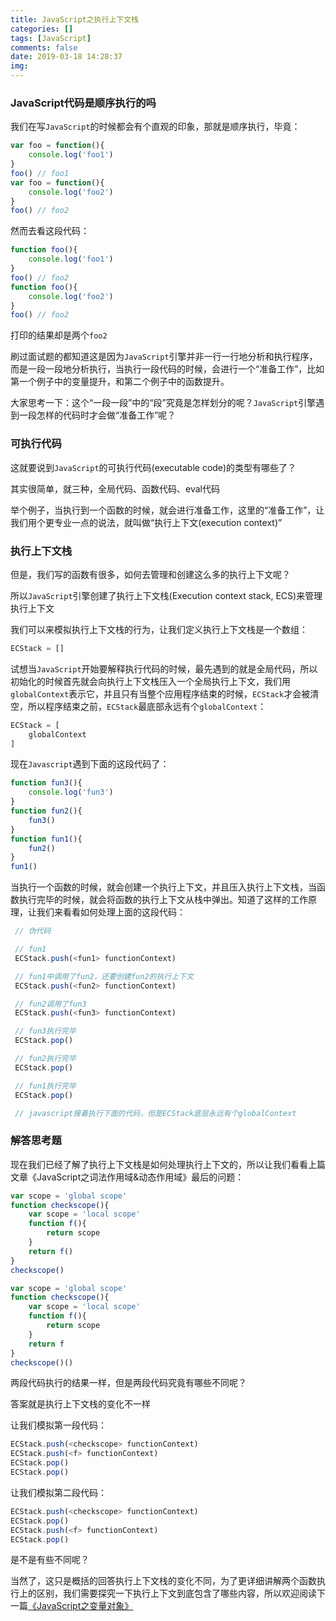 ```yaml
---
title: JavaScript之执行上下文栈
categories: []
tags: [JavaScript]
comments: false
date: 2019-03-18 14:28:37
img:
---
```

### JavaScript代码是顺序执行的吗

我们在写`JavaScript`的时候都会有个直观的印象，那就是顺序执行，毕竟：

``` js
var foo = function(){
    console.log('foo1')
}
foo() // foo1
var foo = function(){
    console.log('foo2')
}
foo() // foo2
```

然而去看这段代码：

```js
function foo(){
    console.log('foo1')
}
foo() // foo2
function foo(){
    console.log('foo2')
}
foo() // foo2
```

打印的结果却是两个`foo2`

刷过面试题的都知道这是因为`JavaScript`引擎并非一行一行地分析和执行程序，而是一段一段地分析执行，当执行一段代码的时候，会进行一个“准备工作”，比如第一个例子中的变量提升，和第二个例子中的函数提升。

大家思考一下：这个“一段一段”中的“段”究竟是怎样划分的呢？`JavaScript`引擎遇到一段怎样的代码时才会做“准备工作”呢？

### 可执行代码

这就要说到`JavaScript`的可执行代码(executable code)的类型有哪些了？

其实很简单，就三种，全局代码、函数代码、eval代码

举个例子，当执行到一个函数的时候，就会进行准备工作，这里的“准备工作”，让我们用个更专业一点的说法，就叫做“执行上下文(execution context)”

### 执行上下文栈

但是，我们写的函数有很多，如何去管理和创建这么多的执行上下文呢？

所以`JavaScript`引擎创建了执行上下文栈(Execution context stack, ECS)来管理执行上下文

我们可以来模拟执行上下文栈的行为，让我们定义执行上下文栈是一个数组：

``` js
ECStack = []
```

试想当`JavaScript`开始要解释执行代码的时候，最先遇到的就是全局代码，所以初始化的时候首先就会向执行上下文栈压入一个全局执行上下文，我们用`globalContext`表示它，并且只有当整个应用程序结束的时候，`ECStack`才会被清空，所以程序结束之前，`ECStack`最底部永远有个`globalContext`：

``` js
ECStack = [
    globalContext
]
```

现在`Javascript`遇到下面的这段代码了：

```js
function fun3(){
    console.log('fun3')
}
function fun2(){
    fun3()
}
function fun1(){
    fun2()
}
fun1()
```

当执行一个函数的时候，就会创建一个执行上下文，并且压入执行上下文栈，当函数执行完毕的时候，就会将函数的执行上下文从栈中弹出。知道了这样的工作原理，让我们来看看如何处理上面的这段代码：

``` js
 // 伪代码

 // fun1
 ECStack.push(<fun1> functionContext)

 // fun1中调用了fun2，还要创建fun2的执行上下文
 ECStack.push(<fun2> functionContext)

 // fun2调用了fun3
 ECStack.push(<fun3> functionContext)

 // fun3执行完毕
 ECStack.pop()

 // fun2执行完毕
 ECStack.pop()

 // fun1执行完毕
 ECStack.pop()

 // javascript接着执行下面的代码，但是ECStack底层永远有个globalContext
```

### 解答思考题

现在我们已经了解了执行上下文栈是如何处理执行上下文的，所以让我们看看上篇文章《JavaScript之词法作用域&动态作用域》最后的问题：

```js
var scope = 'global scope'
function checkscope(){
    var scope = 'local scope'
    function f(){
        return scope
    }
    return f()
}
checkscope()

var scope = 'global scope'
function checkscope(){
    var scope = 'local scope'
    function f(){
        return scope
    }
    return f
}
checkscope()()
```

两段代码执行的结果一样，但是两段代码究竟有哪些不同呢？

答案就是执行上下文栈的变化不一样

让我们模拟第一段代码：

``` js
ECStack.push(<checkscope> functionContext)
ECStack.push(<f> functionContext)
ECStack.pop()
ECStack.pop()
```

让我们模拟第二段代码：

``` js
ECStack.push(<checkscope> functionContext)
ECStack.pop()
ECStack.push(<f> functionContext)
ECStack.pop()
```

是不是有些不同呢？

当然了，这只是概括的回答执行上下文栈的变化不同，为了更详细讲解两个函数执行上的区别，我们需要探究一下执行上下文到底包含了哪些内容，所以欢迎阅读下一篇[《JavaScript之变量对象》](../../../../2019/03/23/variable/)
